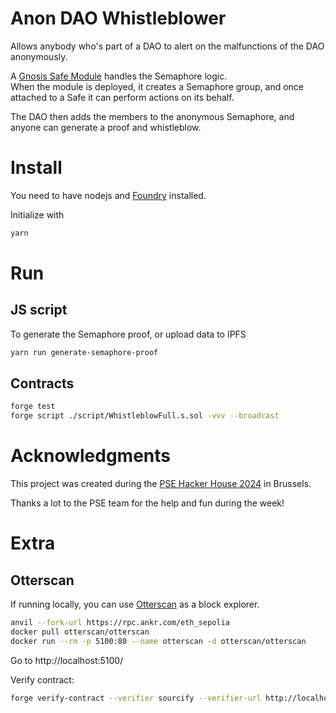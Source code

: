 # Anon DAO Whistleblower

Allows anybody who's part of a DAO to alert on the malfunctions of the DAO anonymously.

A [Gnosis Safe Module](https://docs.safe.global/advanced/smart-account-modules) handles the Semaphore logic.  
When the module is deployed, it creates a Semaphore group, and once attached to a Safe it can perform actions on its behalf.

The DAO then adds the members to the anonymous Semaphore, and anyone can generate a proof and whistleblow.

# Install

You need to have nodejs and [Foundry](https://github.com/foundry-rs/foundry/) installed.

Initialize with

```bash
yarn
```

# Run

## JS script

To generate the Semaphore proof, or upload data to IPFS

```bash
yarn run generate-semaphore-proof
```

## Contracts

```bash
forge test
forge script ./script/WhistleblowFull.s.sol -vvv --broadcast
```

# Acknowledgments

This project was created during the [PSE Hacker House 2024](https://pse.dev) in Brussels.

Thanks a lot to the PSE team for the help and fun during the week!

# Extra

## Otterscan

If running locally, you can use [Otterscan](https://otterscan.io/) as a block explorer.

```bash
anvil --fork-url https://rpc.ankr.com/eth_sepolia
docker pull otterscan/otterscan
docker run --rm -p 5100:80 --name otterscan -d otterscan/otterscan
```

Go to http://localhost:5100/

Verify contract:

```bash
forge verify-contract --verifier sourcify --verifier-url http://localhost:5100 --rpc-url http://localhost:8545 0x4cF93296Aa133Fb62702b79d32e78d08Ebb03bf2 DAOWhistleblower
```
